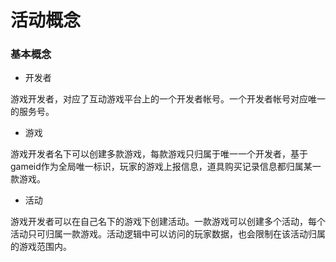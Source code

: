 # 活动概念

### 基本概念

* 开发者

游戏开发者，对应了互动游戏平台上的一个开发者帐号。一个开发者帐号对应唯一的服务号。


* 游戏

游戏开发者名下可以创建多款游戏，每款游戏只归属于唯一一个开发者，基于gameid作为全局唯一标识，玩家的游戏上报信息，道具购买记录信息都归属某一款游戏。

* 活动

游戏开发者可以在自己名下的游戏下创建活动。一款游戏可以创建多个活动，每个活动只可归属一款游戏。活动逻辑中可以访问的玩家数据，也会限制在该活动归属的游戏范围内。

 